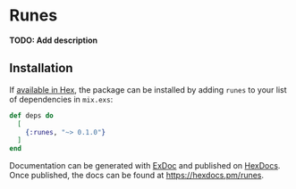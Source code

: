# Runes

**TODO: Add description**

## Installation

If [available in Hex](https://hex.pm/docs/publish), the package can be installed
by adding `runes` to your list of dependencies in `mix.exs`:

```elixir
def deps do
  [
    {:runes, "~> 0.1.0"}
  ]
end
```

Documentation can be generated with [ExDoc](https://github.com/elixir-lang/ex_doc)
and published on [HexDocs](https://hexdocs.pm). Once published, the docs can
be found at <https://hexdocs.pm/runes>.

